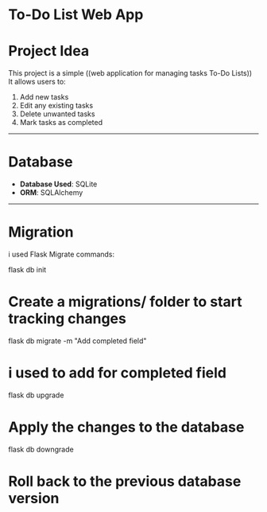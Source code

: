 # To-Do List Web App 

# Project Idea  
This project is a simple ((web application for managing tasks To-Do Lists))  
It allows users to:  

1. Add new tasks  
2. Edit any existing tasks  
3. Delete unwanted tasks  
4. Mark tasks as completed  

---

# Database  
- **Database Used**: SQLite  
- **ORM**: SQLAlchemy  

---

# Migration  
i used Flask Migrate commands:  

flask db init
# Create a migrations/ folder to start tracking changes

flask db migrate -m "Add completed field"
# i used to add for completed field

flask db upgrade
# Apply the changes to the database

flask db downgrade
# Roll back to the previous database version
